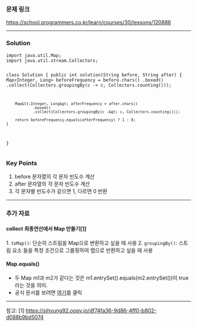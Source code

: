 <h3 id="문제-링크">문제 링크</h3>
<p><a href="https://school.programmers.co.kr/learn/courses/30/lessons/120886">https://school.programmers.co.kr/learn/courses/30/lessons/120886</a></p>
<hr />
<h3 id="solution">Solution</h3>
<pre><code class="language-java">import java.util.Map;
import java.util.stream.Collectors;

class Solution {
    public int solution(String before, String after) {
        Map&lt;Integer, Long&gt; beforeFrequency = before.chars()
                .boxed()
                .collect(Collectors.groupingBy(c -&gt; c, Collectors.counting()));

        Map&lt;Integer, Long&gt; afterFrequency = after.chars()
                .boxed()
                .collect(Collectors.groupingBy(c -&gt; c, Collectors.counting()));

        return beforeFrequency.equals(afterFrequency) ? 1 : 0;
    }
}</code></pre>
<h3 id="key-points">Key Points</h3>
<ol>
<li>before 문자열의 각 문자 빈도수 계산</li>
<li>after 문자열의 각 문자 빈도수 계산</li>
<li>각 문자별 빈도수가 같으면 1, 다르면 0 반환</li>
</ol>
<hr />
<h3 id="추가-자료">추가 자료</h3>
<h4 id="collect-최종연산에서-map-만들기1">collect 최종연산에서 Map 만들기<a href="https://api.velog.io/rss/@ekdeon#section">[1]</a></h4>
<p>1.
<code>toMap()</code>: 단순히 스트림을 Map으로 변환하고 싶을 때 사용
2.
<code>groupingBy()</code>: 스트림 요소 들을 특정 조건으로 그룹핑하여 맵으로 반환하고 싶을 때 사용</p>
<h4 id="mapequals">Map.equals()</h4>
<ul>
<li>두 Map m1과 m2가 같다는 것은 m1.entrySet().equals(m2.entrySet())이 true라는 것을 의미.</li>
<li>공식 문서를 보려면 <a href="https://docs.oracle.com/en/java/javase/23/docs/api/java.base/java/util/Map.html#equals(java.lang.Object)">여기</a>를 클릭</li>
</ul>
<hr />
<p><a id="section"></a>
참고: 
[1] <a href="https://sihyung92.oopy.io/df74fa36-9d86-4ff0-b802-d088b9bd5074">https://sihyung92.oopy.io/df74fa36-9d86-4ff0-b802-d088b9bd5074</a></p>